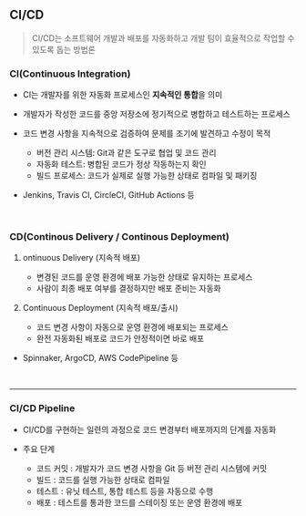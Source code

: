 ## CI/CD

> CI/CD는 소프트웨어 개발과 배포를 자동화하고 개발 팀이 효율적으로 작업할 수 있도록 돕는 방법론

### CI(Continuous Integration)

- CI는 개발자를 위한 자동화 프로세스인 **지속적인 통합**을 의미
- 개발자가 작성한 코드를 중앙 저장소에 정기적으로 병합하고 테스트하는 프로세스
- 코드 변경 사항을 지속적으로 검증하여 문제를 조기에 발견하고 수정이 목적

    - 버전 관리 시스템: Git과 같은 도구로 협업 및 코드 관리
    - 자동화 테스트: 병합된 코드가 정상 작동하는지 확인
    - 빌드 프로세스: 코드가 실제로 실행 가능한 상태로 컴파일 및 패키징

- Jenkins, Travis CI, CircleCI, GitHub Actions 등

<br/>

### CD(Continous Delivery / Continous Deployment)

1. ontinuous Delivery (지속적 배포)

    - 변경된 코드를 운영 환경에 배포 가능한 상태로 유지하는 프로세스
    - 사람이 최종 배포 여부를 결정하지만 배포 준비는 자동화

2. Continuous Deployment (지속적 배포/출시)

    - 코드 변경 사항이 자동으로 운영 환경에 배포되는 프로세스
    - 완전 자동화된 배포로 코드가 안정적이면 바로 배포

- Spinnaker, ArgoCD, AWS CodePipeline 등

<br/>

---

### CI/CD Pipeline

- CI/CD를 구현하는 일련의 과정으로 코드 변경부터 배포까지의 단계를 자동화
- 주요 단계
    
    - 코드 커밋 : 개발자가 코드 변경 사항을 Git 등 버전 관리 시스템에 커밋
    - 빌드 : 코드를 실행 가능한 상태로 컴파일
    - 테스트 : 유닛 테스트, 통합 테스트 등을 자동으로 수행
    - 배포 : 테스트를 통과한 코드를 스테이징 또는 운영 환경에 배포
